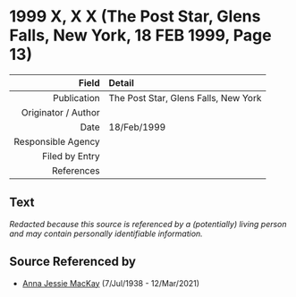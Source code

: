 ﻿---
layout: page
permalink: /sources/s45931272
---

# 1999 X, X X (The Post Star, Glens Falls, New York, 18 FEB 1999, Page 13)

Field | Detail
---:|:---
Publication | The Post Star, Glens Falls, New York
Originator / Author | 
Date | 18/Feb/1999
Responsible Agency | 
Filed by Entry | 
References | 

## Text

_Redacted because this source is referenced by a (potentially) living person and may contain personally identifiable information._

## Source Referenced by

* [Anna Jessie MacKay](../people/@41265374@-anna-jessie-mackay-b1938-7-7-d2021-3-12.md) (7/Jul/1938 - 12/Mar/2021)
